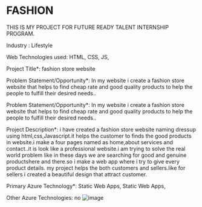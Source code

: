 # FASHION
THIS IS MY PROJECT FOR FUTURE READY TALENT INTERNSHIP PROGRAM.

Industry :
Lifestyle

Web Technologies used: HTML, CSS, JS,

Project Title*:
fashion store website

Problem Statement/Opportunity*:
In my website i create a fashion store website that helps to find cheap rate and good quality products to help the people to fulfill their desired needs..

Problem Statement/Opportunity*:
In my website i create a fashion store website that helps to find cheap rate and good quality products to help the people to fulfill their desired needs..

Project Description*:
i have created a fashion store website naming dressup using html,css,Javascript.it helps the customer to finds the good products in website.i make a 
four pages named as home,about services and contact..it is look like a professional website.i am trying to solve the real world problem like in these days we
are searching for good and genuine productshere and there.so i make a web app where i try to give every product details. my project helps the both customers 
and sellers.like for sellers i created a beautiful design that attract customer.

Primary Azure Technology*:
Static Web Apps, Static Web Apps,

Other Azure Technologies:
no
![image](https://user-images.githubusercontent.com/100397972/175234182-ff268257-5187-4130-aa21-15279086348f.png)
